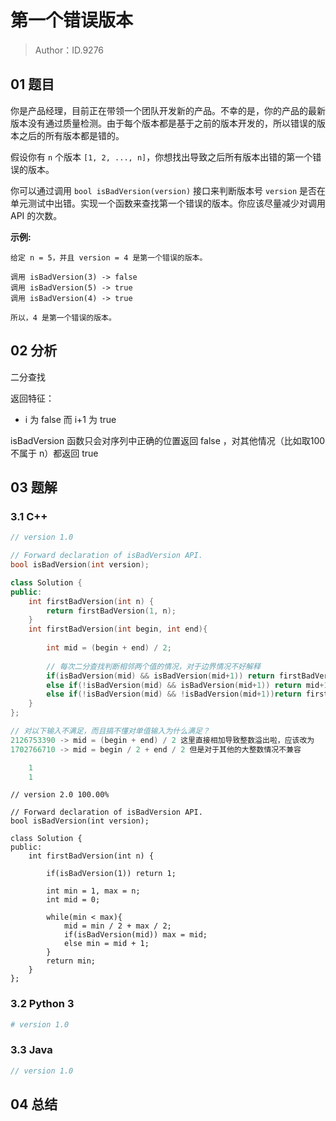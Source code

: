 # 第一个错误版本 

> Author：ID.9276

## 01 题目

你是产品经理，目前正在带领一个团队开发新的产品。不幸的是，你的产品的最新版本没有通过质量检测。由于每个版本都是基于之前的版本开发的，所以错误的版本之后的所有版本都是错的。

假设你有 `n` 个版本 `[1, 2, ..., n]`，你想找出导致之后所有版本出错的第一个错误的版本。

你可以通过调用 `bool isBadVersion(version)` 接口来判断版本号 `version` 是否在单元测试中出错。实现一个函数来查找第一个错误的版本。你应该尽量减少对调用 API 的次数。

**示例:**

```
给定 n = 5，并且 version = 4 是第一个错误的版本。

调用 isBadVersion(3) -> false
调用 isBadVersion(5) -> true
调用 isBadVersion(4) -> true

所以，4 是第一个错误的版本。 
```

## 02 分析

二分查找



返回特征：

-  i 为 false 而 i+1 为 true

isBadVersion 函数只会对序列中正确的位置返回 false ，对其他情况（比如取100 不属于 n）都返回 true

## 03 题解

### 3.1 C++

```c++
// version 1.0

// Forward declaration of isBadVersion API.
bool isBadVersion(int version);

class Solution {
public:
    int firstBadVersion(int n) {
        return firstBadVersion(1, n);
    }
    int firstBadVersion(int begin, int end){
        
        int mid = (begin + end) / 2;
        
        // 每次二分查找判断相邻两个值的情况，对于边界情况不好解释
        if(isBadVersion(mid) && isBadVersion(mid+1)) return firstBadVersion(1, mid-1);
        else if(!isBadVersion(mid) && isBadVersion(mid+1)) return mid+1;
        else if(!isBadVersion(mid) && !isBadVersion(mid+1))return firstBadVersion(mid+1, end);
    }
};

// 对以下输入不满足，而且搞不懂对单值输入为什么满足？
2126753390 -> mid = (begin + end) / 2 这里直接相加导致整数溢出啦，应该改为
1702766710 -> mid = begin / 2 + end / 2 但是对于其他的大整数情况不兼容

    1
    1
```

```
// version 2.0 100.00%

// Forward declaration of isBadVersion API.
bool isBadVersion(int version);

class Solution {
public:
    int firstBadVersion(int n) {
        
        if(isBadVersion(1)) return 1;
        
        int min = 1, max = n;
        int mid = 0;
        
        while(min < max){
            mid = min / 2 + max / 2;
            if(isBadVersion(mid)) max = mid;
            else min = mid + 1;
        }
        return min;
    }
};
```



### 3.2 Python 3

```python
# version 1.0 

```

### 3.3 Java

```java
// version 1.0

```



## 04 总结

